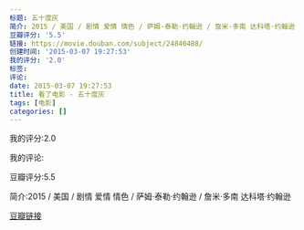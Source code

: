 ```yaml
---
标题: 五十度灰
简介: 2015 / 美国 / 剧情 爱情 情色 / 萨姆·泰勒·约翰逊 / 詹米·多南 达科塔·约翰逊
豆瓣评分: '5.5'
链接: https://movie.douban.com/subject/24840488/
创建时间: '2015-03-07 19:27:53'
我的评分: '2.0'
标签:
评论:
date: 2015-03-07 19:27:53
title: 看了电影 - 五十度灰
tags: [电影]
categories: []
---
```


我的评分:2.0

我的评论:

豆瓣评分:5.5

简介:2015 / 美国 / 剧情 爱情 情色 / 萨姆·泰勒·约翰逊 / 詹米·多南 达科塔·约翰逊

[豆瓣链接](https://movie.douban.com/subject/24840488/)

